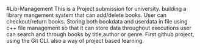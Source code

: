#Lib-Management
This is a Project submission for university.
building a library mangement system that can add/delete books.
User can checkout/return books.
Storing both bookdata and userdata in file using c++ file management so that it can store data throughout executions
user can search and through books by title,author or genre.
First github project, using the Git CLI.
also a way of project based learning.
